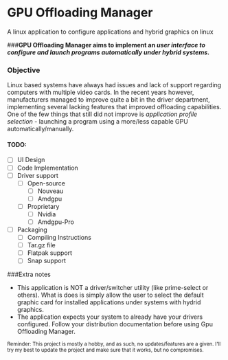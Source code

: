 # GPU Offloading Manager
A linux application to configure applications and hybrid graphics on linux

###**GPU Offloading Manager aims to implement an _user interface to configure and launch programs automatically under hybrid systems._**

### Objective
Linux based systems have always had issues and lack of support regarding computers with multiple video cards.
In the recent years however, manufacturers managed to improve quite a bit in the driver department, implementing several lacking features that improved offloading capabilities.
One of the few things that still did not improve is *application profile selection* - launching a program using a more/less capable GPU automatically/manually.

#### TODO:
- [ ] UI Design
- [ ] Code Implementation
- [ ] Driver support
	- [ ] Open-source
		- [ ] Nouveau
		- [ ] Amdgpu
	- [ ] Proprietary
		- [ ] Nvidia
		- [ ] Amdgpu-Pro
- [ ] Packaging
    - [ ] Compiling Instructions
    - [ ] Tar.gz file
    - [ ] Flatpak support
    - [ ] Snap support

###Extra notes
- This application is NOT a driver/switcher utility (like prime-select or others). What is does is simply allow the user to select the default graphic card for installed applications under systems with hydrid graphics.
- The application expects your system to already have your drivers configured. Follow your distribution documentation before using Gpu Offloading Manager.

<sub>Reminder: This project is mostly a hobby, and as such, no updates/features are a given. I'll try my best to update the project and make sure that it works, but no compromises.</sub>

